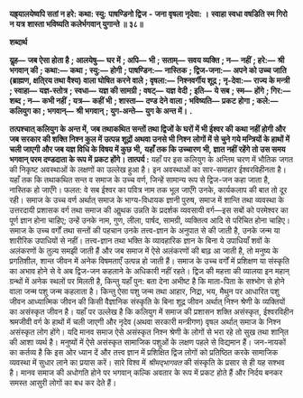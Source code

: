  **यह्र्यालयेष्वपि सतां न हरे: कथा: स्यु:** **पाषण्डिनो द्विज** **-** **जना वृषला नृदेवा: ।** **स्वाहा स्वधा वषडिति स्म गिरो न यत्र** **शास्ता भविष्यति कलेर्भगवान् युगान्ते ॥ ३८॥** 

**शब्दार्थ** 

**यॢह—** **जब ऐसा होता है** **; आलयेषु—** **घर में** **; अपि—** **भी** **; सताम्—** **सवय व्यक्ति** **; न—** **नहीं** **; हरे:—** **श्री भगवान् की** **; कथा:—** **कथा** **; स्यु:—** **होगी** **; पाषण्डिन:—** **नास्तिक** **; द्विज-जना:—** **अपने को उच्च जाति (ब्राह्मण, क्षति्रय तथा वैश्य) वाला घोषित** **करने वाले** **; वृषला:—** **निश्नवर्गीय शूद्र** **; नृ-देवा:—** **राज्य के मन्त्री** **; स्वाहा—** **यज्ञ-स्तोत्र** **; स्वधा—** **यज्ञ की सामग्री** **; वषट्—** **यज्ञ** **वेदी** **; इति—** **ये सब** **; स्म—** **होंगे** **; गिर:—** **शब्द** **; न—** **कभी नहीं** **; यत्र—** **कहीं भी** **; शास्ता—** **दण्ड देने वाला** **; भविष्यति—** **प्रकट** **होगा** **; कले:—** **कलियुग का** **; भगवान्—** **श्री भगवान्** **; युग-अन्ते—** **युग के अन्त में।** **.** 

**तत्पश्चात् कलियुग के अन्त में, जब तथाकथित सन्तों तथा द्विजों के घरों में भी ईश्वर की** **कथा नहीं होगी और जब सरकार की शक्ति निश्न कुल में उत्पन्न शूद्रों अथवा उनसे भी निश्न** **लोगों में से चुने गये मन्त्रियों के हाथों में चली जाएगी और जब यज्ञ विधि के विषय में कुछ भी,** **यहाँ तक कि उच्चारण भी, ज्ञात नहीं रहेंगे तो उस समय भगवान् परम दण्डदाता के रूप में** **प्रकट होंगे।** **तात्पर्य :** यहाँ पर इस कलियुग के अन्तिम चरण में भौतिक जगत की निकृष्ट अवस्थाओं के लक्षणों का उल्लेख हुआ है। इन अवस्थाओं का सार-समाहार ईश्वरविहीनता है। यहाँ तक कि तथाकथित सन्त व समाज के उच्च वर्ण, जिन्हें सामान्य रूप से द्विज-जन कहा जाता है, नास्तिक हो जाएँगे। फलत: वे सब ईश्वर का पवित्र नाम तक भूल जाएँगे उनके, कार्यकलाप की बात तो दूर रही। समाज के उच्च वर्ण अर्थात् समाज के भाग्य-विधायक ज्ञानी पुरुष, समाज में शान्ति तथा व्यवस्था के उत्तरदायी प्रशासक वर्ग तथा समाज की आॢथक उन्नति के प्रदर्शक व्यवसायी वर्ग—इस सबों को परमेश्वर का पूर्ण ज्ञान होना चाहिए; उन्हें उनके नाम, गुण, लीला, पार्षद, सामग्री, व्यक्तित्व आदि से परिचित होना चाहिए। समाज के उच्च वर्गों तथा सन्तों की पहचान उनके तत्त्व-ज्ञान के अनुपात से की जाती है, उनके जन्म या शारीरिक उपाधियों से नहीं। तत्त्व-ज्ञान तथा भक्ति के व्यावहारिक ज्ञान के बिना ये उपाधियाँ शवों के अलंकरणों के तुल्य समझी जाती हैं और जब समाज में ऐसे अलंकरणों की बाढ़ आ जाती है, तो मनुष्य के प्रगतिशील, शान्त जीवन में अनेक विषमताएँ उत्पन्न हो जाती हैं। समाज के उच्च वर्गों में प्रशिक्षण या संस्कृति का अभाव होने से वे अब द्विज-जन कहलाने के अधिकारी नहीं रहते। द्विज की महत्ता की व्यालया इन महान् ग्रन्थों में अनेक स्थलों पर मिलती है, किन्तु यहाँ पुन: बता देना अभीष्ट है कि माता-पिता के सश्भोग से होने वाला जन्म पशु जन्म कहलाता है। किन्तु ऐसा पशु जन्म तथा आहार, निद्रा, भय, मैथुन पर आधारित पशु जीवन आध्यात्मिक जीवन की किसी वैज्ञानिक संस्कृति के बिना शूद्र जीवन अर्थात् निश्न श्रेणी के व्यक्तियों का असंस्कृत जीवन है। यहाँ पर उल्लेख है कि कलियुग में समाज की प्रशासन शक्ति असंस्कृत, ईश्वरविहीन श्रमजीवी वर्ग के हाथों में चली जाएगी और नृदेव (अथवा सरकारी मन्त्रीगण) वृषल अर्थात् समाज के निश्न असंस्कृत लोग होंगे। यदि मानव समाज ऐसे असंस्कृत निश्न श्रेणी के लोगों से भरा रहे तो सुख तथा शानि्त की आशा व्यर्थ है। मनुष्यों में ऐसे असंस्कृत सामाजिक पशुओं के लक्षण पहले से विद्यमान हैं। जन-नायकों का कर्तव्य है कि इस ओर ध्यान दें और तत्त्व ज्ञान में प्रशिक्षित द्विज लोगों को प्रतिष्ठित करके सामाजिक व्यवस्था में सुधार लाने का प्रयास करें। सारे विश्व में *श्रीमद्भागवत* की संस्कृति के प्रसार से ही यह सश्भव है। मानव समाज की अधोगति होने पर भगवान् कल्कि अवतार के रूप में प्रकट होते हैं और निर्दय बनकर समस्त आसुरी लोगों का बध कर देते हैं। 